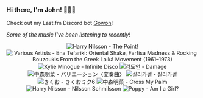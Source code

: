 ### Hi there, I'm John! 🏄🏻‍♂️

Check out my Last.fm Discord bot [Gowon](http://gowon.ca)!

_Some of the music I've been listening to recently!_


<!-- lastfm -->
<p align="center"><img src="https://lastfm.freetls.fastly.net/i/u/64s/ca9db2a13785f4242102540f0a32e364.jpg" title="Harry Nilsson - The Point!"> <img src="https://lastfm.freetls.fastly.net/i/u/64s/26f9d15ae0bb56bb3156520d3d16bf8b.jpg" title="Various Artists - Ena Tefariki: Oriental Shake, Farfisa Madness & Rocking Bouzoukis From the Greek Laiká Movement (1961–1973)"> <img src="https://lastfm.freetls.fastly.net/i/u/64s/0c1e1f2a272a360042d9b8361aaaf64a.png" title="Kylie Minogue - Infinite Disco"> <img src="https://lastfm.freetls.fastly.net/i/u/64s/c55bb0465b847cd19396062951f34a75.jpg" title="김도언 - Damage"> <img src="https://lastfm.freetls.fastly.net/i/u/64s/c31c0d1f7a83cf8f98cd485f5bd8c5d2.png" title="中森明菜 - バリエーション〈変奏曲〉"> <img src="https://lastfm.freetls.fastly.net/i/u/64s/ee0382d5f6a73b99db9b94d3402d6d8f.jpg" title="실리카겔 - 실리카겔"> <img src="https://lastfm.freetls.fastly.net/i/u/64s/d96482fe3b82df24f248d260b5282efe.jpg" title="きくお - きくおミク6"> <img src="https://lastfm.freetls.fastly.net/i/u/64s/349344bc6797f137e30efcd2fda429ef.jpg" title="中森明菜 - Cross My Palm"> <img src="https://lastfm.freetls.fastly.net/i/u/64s/91bcfcb6d8706741ee306602681e0807.jpg" title="Harry Nilsson - Nilsson Schmilsson"> <img src="https://lastfm.freetls.fastly.net/i/u/64s/000bb38a007a410a4951ba1d044f60a2.jpg" title="Poppy - Am I a Girl?"> </p>
